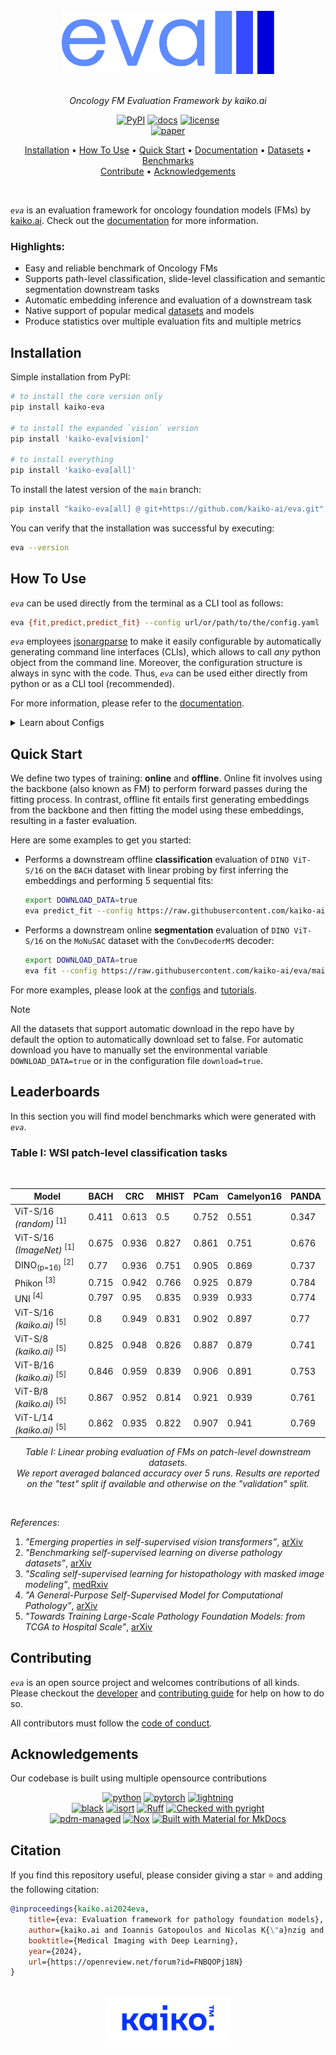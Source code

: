 <div align="center">

<br />

<img src="https://github.com/kaiko-ai/eva/blob/main/docs/images/eva-logo.png?raw=true" width="340">

<br />
<br />

_Oncology FM Evaluation Framework by kaiko.ai_

[![PyPI](https://img.shields.io/pypi/v/kaiko-eva.svg?logo=python)](https://pypi.python.org/pypi/kaiko-eva)
[![docs](https://img.shields.io/badge/📚_docs-latest-green)](https://kaiko-ai.github.io/eva/latest)
[![license](https://img.shields.io/badge/⚖️_License-Apache%202.0-blue.svg?labelColor=gray)](https://github.com/kaiko-ai/eva#license)<br>
[![paper](http://img.shields.io/badge/OpenReview-MIDL_2024-B31B1B.svg)](https://openreview.net/forum?id=FNBQOPj18N&noteId=FNBQOPj18N)

<p align="center">
  <a href="https://github.com/kaiko-ai/eva#installation">Installation</a> •
  <a href="https://github.com/kaiko-ai/eva#how-to-use">How To Use</a> •
  <a href="https://github.com/kaiko-ai/eva#quick-start">Quick Start</a> •
  <a href="https://kaiko-ai.github.io/eva/">Documentation</a> •
  <a href="https://kaiko-ai.github.io/eva/dev/datasets/">Datasets</a> •
  <a href="https://github.com/kaiko-ai/eva#benchmarks">Benchmarks</a> <br>
  <a href="https://github.com/kaiko-ai/eva#contributing">Contribute</a> •
  <a href="https://github.com/kaiko-ai/eva#acknowledgements">Acknowledgements</a>
</p>

</div>

<br />

_`eva`_ is an evaluation framework for oncology foundation models (FMs) by [kaiko.ai](https://kaiko.ai/).
Check out the [documentation](https://kaiko-ai.github.io/eva/) for more information.

### Highlights:
- Easy and reliable benchmark of Oncology FMs
- Supports path-level classification, slide-level classification and semantic segmentation downstream tasks
- Automatic embedding inference and evaluation of a downstream task
- Native support of popular medical [datasets](https://kaiko-ai.github.io/eva/dev/datasets/) and models
- Produce statistics over multiple evaluation fits and multiple metrics

## Installation

Simple installation from PyPI:
```sh
# to install the core version only
pip install kaiko-eva

# to install the expanded `vision` version
pip install 'kaiko-eva[vision]'

# to install everything
pip install 'kaiko-eva[all]'
```

To install the latest version of the `main` branch:
```sh
pip install "kaiko-eva[all] @ git+https://github.com/kaiko-ai/eva.git"
```

You can verify that the installation was successful by executing:
```sh
eva --version
```

## How To Use

_`eva`_ can be used directly from the terminal as a CLI tool as follows:
```sh
eva {fit,predict,predict_fit} --config url/or/path/to/the/config.yaml 
```

_`eva`_ employees [jsonargparse](https://jsonargparse.readthedocs.io/en/v4.31.0/) to
make it easily configurable by automatically generating command line interfaces (CLIs),
which allows to call *any* python object from the command line. Moreover, the configuration structure is always in sync with the code. Thus, _`eva`_ can be used either directly from python or as a CLI tool (recommended).

For more information, please refer to the [documentation](https://kaiko-ai.github.io/eva/dev/user-guide/tutorials/offline_vs_online/).

<details>
  <summary>Learn about Configs</summary>

The following interfaces are identical:
<table>
<tr>
<th>Python interface</th>
<th>Configuration file</th>
</tr>
<tr>
<td>
<sub>

```Python
# main.py
# execute with: `python main.py`

from torch import nn

from eva import core
from eva.vision import datasets, transforms

# initialize trainer
trainer = core.Trainer(max_steps=100)

# initialize model
model = core.HeadModule(
  backbone=nn.Flatten(),
  head=nn.Linear(150528, 4),
  criterion=nn.CrossEntropyLoss(),
)

# initialize data
data = core.DataModule(
  datasets=core.DatasetsSchema(
    train=datasets.BACH(
      root="data/bach",
      split="train",
      download=True,
      transforms=transforms.ResizeAndCrop(),
    ),
  ),
  dataloaders=core.DataloadersSchema(
    train=core.DataLoader(batch_size=32),
  ),
)

# perform fit
pipeline = core.Interface()
pipeline.fit(trainer, model=model, data=data)
```
</sub>
<td>
<sub>

```yaml
# main.yaml
# execute with: `eva fit --config main.yaml`

---
trainer:
  class_path: eva.Trainer
  init_args:
    max_steps: 100
model:
  class_path: eva.HeadModule
  init_args:
    backbone: torch.nn.Flatten
    head:
      class_path: torch.nn.Linear
      init_args:
        in_features: 150528
        out_features: 4
    criterion: torch.nn.CrossEntropyLoss
data:
  class_path: eva.DataModule
  init_args:
    datasets:
      train:
        class_path: eva.vision.datasets.BACH
        init_args:
          root: ./data/bach
          split: train
          download: true
          transforms: eva.vision.transforms.ResizeAndCrop
    dataloaders:
      train:
        batch_size: 32
```
</sub>
</td>
</tr>
</table>

So basically the `.yaml` file defines the functionality of _`eva`_
by parsing and translating its content to python objects directly.
Native supported configs can be found at the
[configs](https://github.com/kaiko-ai/eva/tree/main/configs) directory
of the repo, which can be both locally stored or remote.

</details>

## Quick Start

We define two types of training: **online** and **offline**. Online fit involves
using the backbone (also known as FM) to perform forward passes during the
fitting process. In contrast, offline fit entails first generating embeddings
from the backbone and then fitting the model using these embeddings, resulting in a faster evaluation.

Here are some examples to get you started:

- Performs a downstream offline **classification** evaluation of `DINO ViT-S/16`
on the `BACH` dataset with linear probing by first inferring the embeddings
and performing 5 sequential fits:
  ```sh
  export DOWNLOAD_DATA=true
  eva predict_fit --config https://raw.githubusercontent.com/kaiko-ai/eva/main/configs/vision/dino_vit/offline/bach.yaml
  ```

- Performs a downstream online **segmentation** evaluation of `DINO ViT-S/16` on the
`MoNuSAC` dataset with the `ConvDecoderMS` decoder:
  ```sh
  export DOWNLOAD_DATA=true
  eva fit --config https://raw.githubusercontent.com/kaiko-ai/eva/main/configs/vision/dino_vit/online/monusac.yaml
  ```

For more examples, please look at the [configs](https://github.com/kaiko-ai/eva/tree/main/configs) and [tutorials](https://kaiko-ai.github.io/eva/dev/user-guide/advanced/replicate_evaluations/).

> [!NOTE]
> All the datasets that support automatic download in the repo have by default the option to automatically download set to false.
> For automatic download you have to manually set the environmental variable `DOWNLOAD_DATA=true` or in the configuration file `download=true`.

## Leaderboards

In this section you will find model benchmarks which were generated with _`eva`_.

### Table I: WSI patch-level classification tasks

<br />

<div align="center">

| Model   | BACH  | CRC   | MHIST | PCam   | Camelyon16 | PANDA |
|---------|-------|-------|-------|--------|------------|-------|
| ViT-S/16 _(random)_	<sup>[1]</sup> | 0.411|0.613|0.5|0.752|0.551|0.347|
| ViT-S/16 _(ImageNet)_ <sup>[1]</sup> | 0.675|0.936|0.827|0.861|0.751|0.676|
| DINO<sub>(p=16)</sub> <sup>[2]</sup> | 0.77|0.936|0.751|0.905|0.869|0.737|
| Phikon <sup>[3]</sup>                | 0.715|0.942|0.766|0.925|0.879|0.784|
| UNI <sup>[4]</sup>                   | 0.797|0.95|0.835|0.939|0.933|0.774|
| ViT-S/16 _(kaiko.ai)_ <sup>[5]</sup> | 0.8|0.949|0.831|0.902|0.897|0.77|
| ViT-S/8 _(kaiko.ai)_ <sup>[5]</sup>  | 0.825|0.948|0.826|0.887|0.879|0.741|
| ViT-B/16 _(kaiko.ai)_	<sup>[5]</sup> | 0.846|0.959|0.839|0.906|0.891|0.753|
| ViT-B/8 _(kaiko.ai)_ <sup>[5]</sup>  | 0.867|0.952|0.814|0.921|0.939|0.761|
| ViT-L/14 _(kaiko.ai)_ <sup>[5]</sup> | 0.862|0.935|0.822|0.907|0.941|0.769|

_Table I: Linear probing evaluation of FMs on patch-level downstream datasets.<br> We report averaged balanced accuracy
over 5 runs. Results are reported on the "test" split if available and otherwise on the "validation" split._

</div>

<br />

_References_:
1. _"Emerging properties in self-supervised vision transformers”_, [arXiv](https://arxiv.org/abs/2104.14294)
2. _"Benchmarking self-supervised learning on diverse pathology datasets”_, [arXiv](https://arxiv.org/abs/2212.04690)
3. _"Scaling self-supervised learning for histopathology with masked image modeling”_, [medRxiv](https://www.medrxiv.org/content/10.1101/2023.07.21.23292757v1)
4. _"A General-Purpose Self-Supervised Model for Computational Pathology”_, [arXiv](https://arxiv.org/abs/2308.15474)
5. _"Towards Training Large-Scale Pathology Foundation Models: from TCGA to Hospital Scale”_, [arXiv](https://arxiv.org/pdf/2404.15217)

## Contributing

_`eva`_ is an open source project and welcomes contributions of all kinds. Please checkout the [developer](./docs/DEVELOPER_GUIDE.md)
and [contributing guide](./docs/CONTRIBUTING.md) for help on how to do so.

All contributors must follow the [code of conduct](./docs/CODE_OF_CONDUCT.md).


## Acknowledgements

Our codebase is built using multiple opensource contributions

<div align="center">

[![python](https://img.shields.io/badge/-Python-blue?logo=python&logoColor=white)](https://github.com/pre-commit/pre-commit)
[![pytorch](https://img.shields.io/badge/PyTorch-ee4c2c?logo=pytorch&logoColor=white)](https://pytorch.org/get-started/locally/)
[![lightning](https://img.shields.io/badge/-⚡️_Lightning-792ee5?logo=pytorchlightning&logoColor=white)](https://pytorchlightning.ai/)<br>
[![black](https://img.shields.io/badge/Code%20Style-Black-black.svg?labelColor=gray)](https://black.readthedocs.io/en/stable/)
[![isort](https://img.shields.io/badge/%20imports-isort-%231674b1?style=flat&labelColor=ef8336)](https://pycqa.github.io/isort/)
[![Ruff](https://img.shields.io/endpoint?url=https://raw.githubusercontent.com/astral-sh/ruff/main/assets/badge/v2.json)](https://github.com/astral-sh/ruff)
[![Checked with pyright](https://microsoft.github.io/pyright/img/pyright_badge.svg)](https://microsoft.github.io/pyright/)<br>
[![pdm-managed](https://img.shields.io/badge/pdm-managed-blueviolet)](https://pdm-project.org)
[![Nox](https://img.shields.io/badge/%F0%9F%A6%8A-Nox-D85E00.svg)](https://github.com/wntrblm/nox)
[![Built with Material for MkDocs](https://img.shields.io/badge/Material_for_MkDocs-526CFE?logo=MaterialForMkDocs&logoColor=white)](https://squidfunk.github.io/mkdocs-material/)

</div>


## Citation

If you find this repository useful, please consider giving a star ⭐ and adding the following citation:

```bibtex
@inproceedings{kaiko.ai2024eva,
    title={eva: Evaluation framework for pathology foundation models},
    author={kaiko.ai and Ioannis Gatopoulos and Nicolas K{\"a}nzig and Roman Moser and Sebastian Ot{\'a}lora},
    booktitle={Medical Imaging with Deep Learning},
    year={2024},
    url={https://openreview.net/forum?id=FNBQOPj18N}
}
```

<br />

<div align="center">
  <img src="https://github.com/kaiko-ai/eva/blob/main/docs/images/kaiko-logo.png?raw=true" width="200">
</div>
